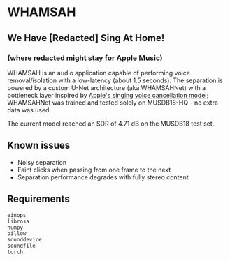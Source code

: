 # WHAMSAH
## We Have [Redacted] Sing At Home!
### (where redacted might stay for Apple Music)
WHAMSAH is an audio application capable of performing voice removal/isolation with a low-latency (about 1.5 seconds).
The separation is powered by a custom U-Net architecture (aka WHAMSAHNet) with a bottleneck layer inspired by [Apple's singing voice cancellation model](https://arxiv.org/abs/2401.12068); WHAMSAHNet was trained and tested solely on MUSDB18-HQ - no extra data was used.

The current model reached an SDR of 4.71 dB on the MUSDB18 test set.

## Known issues
* Noisy separation
* Faint clicks when passing from one frame to the next
* Separation performance degrades with fully stereo content

## Requirements
```
einops
librosa
numpy
pillow
sounddevice
soundfile
torch
```
